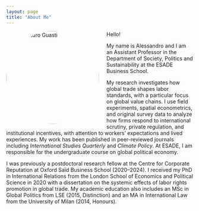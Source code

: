 ```yaml
---
layout: page
title: "About Me"
---
```


<img src="https://github.com/user-attachments/assets/e4532b0d-a1d4-4f26-b5e7-017c072a2432" alt="Alessandro Guasti" style="width:250px; border-radius:200px; float:left; margin-right:20px; margin-bottom:10px;">

Hello!

My name is Alessandro and I am an Assistant Professor in the Department of Society, Politics and Sustainability at the ESADE Business School.

My research investigates how global trade shapes labor standards, with a particular focus on global value chains. I use field experiments, spatial econometrics, and original survey data to analyze how firms respond to international scrutiny, private regulation, and institutional incentives, with attention to workers’ expectations and lived experiences. My work has been published in peer-reviewed journals including *International Studies Quarterly* and *Climate Policy*. At ESADE, I am responsible for the undergraduate course on global political economy.


I was previously a postdoctoral research fellow at the Centre for Corporate Reputation at Oxford Saïd Business School (2020–2024). I received my PhD in International Relations from the London School of Economics and Political Science in 2020 with a dissertation on the systemic effects of labor rights promotion in global trade. My academic education also includes an MSc in Global Politics from LSE (2015, Distinction) and an MA in International Law from the University of Milan (2014, Honours).

